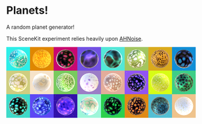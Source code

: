 # Planets!
A random planet generator!

This SceneKit experiment relies heavily upon [AHNoise](https://www.google.com "AHNoise").

![](https://raw.githubusercontent.com/roberthein/Planets/master/Artwork/header.png)
